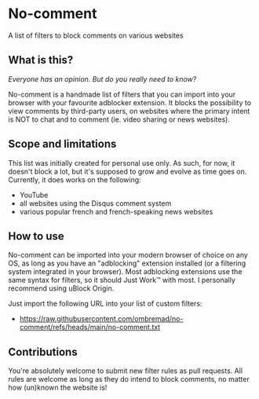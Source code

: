 # No-comment
A list of filters to block comments on various websites

## What is this?
*Everyone has an opinion. But do you really need to know?*

No-comment is a handmade list of filters that you can import into your browser with your favourite adblocker extension. It blocks the possibility to view comments by third-party users, on websites where the primary intent is NOT to chat and to comment (ie. video sharing or news websites).

## Scope and limitations
This list was initially created for personal use only. As such, for now, it doesn't block a lot, but it's supposed to grow and evolve as time goes on.
Currently, it does works on the following:
- YouTube
- all websites using the Disqus comment system
- various popular french and french-speaking news websites

## How to use

No-comment can be imported into your modern browser of choice on any OS, as long as you have an "adblocking" extension installed (or a filtering system integrated in your browser). Most adblocking extensions use the same syntax for filters, so it should Just Work™ with most. I personally recommend using uBlock Origin.

Just import the following URL into your list of custom filters:
- https://raw.githubusercontent.com/ombremad/no-comment/refs/heads/main/no-comment.txt

## Contributions
You're absolutely welcome to submit new filter rules as pull requests. All rules are welcome as long as they do intend to block comments, no matter how (un)known the website is!
